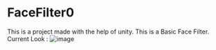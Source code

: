 # FaceFilter0

This is a project made with the help of unity. 
This is a Basic Face Filter.
Current Look :
![image](https://user-images.githubusercontent.com/92046906/209242683-688b69fc-2c3f-42e0-9378-7bc85413d3ed.png)

